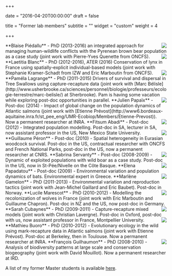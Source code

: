 +++

date = "2016-04-20T00:00:00"
draft = false

title = "Former lab members"
subtitle = ""
widget = "custom"
weight = 4

+++

<img style="float:right;margin-left:15px" src="/img/Blaise_Piedallu.png">
**Blaise Piédallu** - PhD (2013-2016) an integrated approach for managing human-wildlife 
conflicts with the Pyrenean brown bear population as a case study (joint work with 
Pierre-Yves Quenette from ONCFS). 

<img style="float:right;margin-left:15px" src="/img/laetitia-blanc.jpg">
**Laetitia Blanc** - PhD (2012-2016), ATER (2016) Conservation of lynx in France using 
spatially-explicit individual-based models (joint work with Stephanie Kramer-Schadt from 
IZW and Eric Marboutin from ONCFS). 

<img style="float:right;margin-left:15px" src="/img/pamecc81la-lagrange.jpg">
**Paméla Lagrange** - PhD (2011-2015) Drivers of survival and 
dispersal in Tree Swallows using capture-recapture data (joint work with 
[Marc Bélisle](http://www.usherbrooke.ca/sciences/personnel/biologie/professeurs/ecologie-terrestre/marc-belisle/) at Sherbrooke). Pam is having some vacation while 
exploring post-doc opportunities in parallel.
 
<img style="float:right;margin-left:15px" src="/img/papaix_small.jpg">
**Julien Papaïx** - Post-doc (2014) - Impact of global change on the population dynamics of Atlantic salmons 
(joint work with [Etienne Prévost](http://www6.bordeaux-aquitaine.inra.fr/st_pee_eng/UMR-Ecobiop/Members/Etienne-Prevost)). 
Now a permanent researcher at INRA.
 
<img style="float:right;margin-left:15px" src="/img/fitsum.jpg">
**Fitsum Abadi** - Post-doc (2012) - Integrated population 
modelling. Post-doc in SA, lecturer in SA, now assistant professor in 
the US, New Mexico State University.
 
<img style="float:right;margin-left:15px" src="/img/index1.jpg">
**Guillaume Péron** - Post-doc (2010) - Spatial 
heterogeneity in Eurasian woodcock survival. Post-doc in the US, contractual 
researcher with ONCFS and French National Parks, post-doc in the US, now a permanent researcher at CNRS.

<img style="float:right;margin-left:15px" src="/img/sabrina.jpg">
**Sabrina Servanty** - Post-doc (2008-2009) - Dynamic of 
exploited populations with wild boar as a case study. Post-doc in the US, now 
in St-Pée/Nivelle on the Côte Basque.
 
<img style="float:right;margin-left:15px" src="/img/32.jpg">
**Elena Papadatou** - Post-doc (2009) - Environmental 
variation and population dynamics of bats. Environmental expert in Greece.
 
<img style="float:right;margin-left:15px" src="/img/marene-gamelon-pho2014_k2e5582.jpg">
**Marlène Gamelon** - PhD (2011-2013) - Environmental 
variation and reproduction tactics (joint work with Jean-Michel Gaillard and 
Eric Baubet). Post-doc in Norway.
 
<img style="float:right;margin-left:15px" src="/img/lucile-marescot.jpg">
**Lucile Marescot** - PhD (2010-2012) - Modelling the 
recolonization of wolves in France (joint work with Eric Marboutin and Guillaume Chapron). 
Post-doc in NZ and the US, now post-doc in Germany.
 
<img style="float:right;margin-left:15px" src="/img/cubaynes_s.jpg">
**Sarah Cubaynes** - PhD (2009-2011) - Capture-recapture 
mixed models (joint work with Christian Lavergne). Post-doc in Oxford, post-doc with us, now 
assistant professor in France, Montpellier University.
 
<img style="float:right;margin-left:15px" src="/img/index.jpg">
**Mathieu Buoro** - PhD (2010-2012) - Evolutionary ecology 
in the wild using mark-recapture data in Atlantic salmons (joint work with Etienne 
Prévost). Post-doc at Berkeley, then in Toulouse. Now a permanent researcher at INRA.
 
<img style="float:right;margin-left:15px" src="/img/francois-guilhaumon.jpg">
**François Guilhaumon** - PhD (2008-2010) - Analysis of 
biodiversity patterns at large scale and conservation biogeography 
(joint work with David Mouillot). Now a permanent researcher at IRD.
 
A list of my former Master students is available [here](https://dl.dropboxusercontent.com/u/23160641/my-pubs/MasterStudents.pdf).